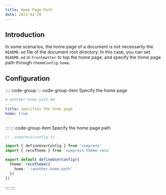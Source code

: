 ```yaml
---
title: Home Page Path
date: 2023-02-20
---
```


## Introduction

In some scenarios, the home page of a document is not necessarily the `README.md` file of the document root directory. In this case, you can set `README.md` in `Frontmatter` to top the home page, and specify the home page path through `themeConfig.home`.

## Configuration

:::: code-group
::: code-group-item Specify the home page
```yml
# another-home-path.md
---
title: specifies the home page
home: true
---
```
:::
::: code-group-item Specify the home page path
```ts
// .vuepress/config.ts

import { defineUserConfig } from 'vuepress'
import { recoTheme } from 'vuepress-theme-reco'

export default defineUserConfig({
  theme: recoTheme({
    home: '/another-home-path'
  })
})
```
:::
::::